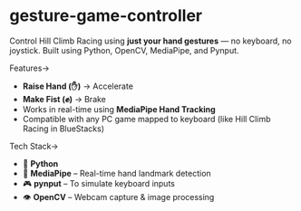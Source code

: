 # gesture-game-controller
Control Hill Climb Racing using **just your hand gestures** — no keyboard, no joystick. Built using Python, OpenCV, MediaPipe, and Pynput.


Features->

- **Raise Hand (✋)** → Accelerate
- **Make Fist (✊)** → Brake
- Works in real-time using **MediaPipe Hand Tracking**
- Compatible with any PC game mapped to keyboard (like Hill Climb Racing in BlueStacks)



Tech Stack->

- 🎯 **Python**
- 🧠 **MediaPipe** – Real-time hand landmark detection
- 🎮 **pynput** – To simulate keyboard inputs
- 👁️ **OpenCV** – Webcam capture & image processing
